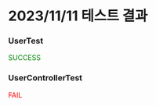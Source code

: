 # 2023/11/11 테스트 결과
### UserTest 
<span style="color:green">SUCCESS</span>
### UserControllerTest  
<span style="color:red">FAIL</span>
